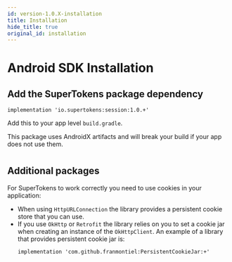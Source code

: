 ```yaml
---
id: version-1.0.X-installation
title: Installation
hide_title: true
original_id: installation
---
```


# Android SDK Installation

## Add the SuperTokens package dependency
```
implementation 'io.supertokens:session:1.0.+'
```
Add this to your app level ```build.gradle```.

<div class="specialNote" style="margin-bottom: 40px">
This package uses AndroidX artifacts and will break your build if your app does not use them.
</div>

## Additional packages
For SuperTokens to work correctly you need to use cookies in your application:
- When using ```HttpURLConnection``` the library provides a persistent cookie store that you can use. 
- If you use ```OkHttp``` or ```Retrofit``` the library relies on you to set a cookie jar when creating an instance of the ```OkHttpClient```. An example of a library that provides persistent cookie jar is:
    ```
    implementation 'com.github.franmontiel:PersistentCookieJar:+'
    ```